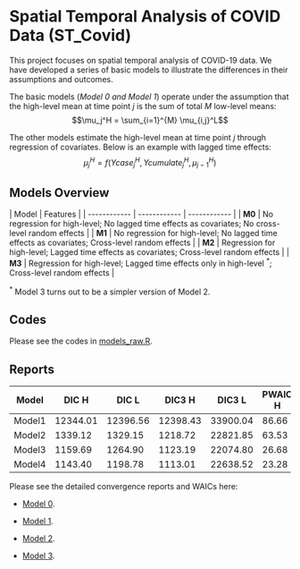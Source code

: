 # Spatial Temporal Analysis of COVID Data (ST_Covid)

This project focuses on spatial temporal analysis of COVID-19 data. We have developed a series of basic models to illustrate the differences in their assumptions and outcomes. 

The basic models (*Model 0 and Model 1*) operate under the assumption that the high-level mean at time point $j$ is the sum of total $M$ low-level means: 
$$\mu_j^H = \sum_{i=1}^{M} \mu_{i,j}^L$$

The other models estimate the high-level mean at time point $j$ through regression of covariates. Below is an example with lagged time effects: 
$$\mu_j^H = f(Ycase_{j}^H, Ycumulate_{j}^H, \mu_{j-1}^H)$$

## Models Overview

| Model | Features |
| ------------ | ------------ | ------------ |
| **M0** | No regression for high-level; No lagged time effects as covariates; No cross-level random effects |
| **M1** | No regression for high-level; No lagged time effects as covariates; Cross-level random effects |
| **M2** | Regression for high-level; Lagged time effects as covariates; Cross-level random effects | 
| **M3** | Regression for high-level; Lagged time effects only in high-level ${}^*$; Cross-level random effects | 

${}^*$ Model 3 turns out to be a simpler version of Model 2.

## Codes

Please see the codes in [models_raw.R](https://github.com/Sijianf/ST_Covid/blob/main/codes/models_raw.R).

## Reports

| Model  | DIC H    | DIC L    | DIC3 H    | DIC3 L    | PWAIC H  | PWAIC L  | WAIC H    | WAIC L    |
|--------|----------|----------|-----------|-----------|----------|----------|-----------|-----------|
| Model1 | 12344.01 | 12396.56 | 12398.43  | 33900.04  | 86.66    | 161.99   | 12060.53  | 33256.55  |
| Model2 | 1339.12  | 1329.15  | 1218.72   | 22821.85  | 63.53    | 195.22   | 1004.57   | 22052.96  |
| Model3 | 1159.69  | 1264.90  | 1123.19   | 22074.80  | 26.68    | 189.18   | 1030.16   | 21330.70  |
| Model4 | 1143.40  | 1198.78  | 1113.01   | 22638.52  | 23.28    | 203.92   | 1031.58   | 21836.52  |

Please see the detailed convergence reports and WAICs here: 

- [Model 0](https://sijianf.github.io/ST_Covid/pages/Report_July_m0.html).

- [Model 1](https://sijianf.github.io/ST_Covid/pages/Report_July_m1.html).

- [Model 2](https://sijianf.github.io/ST_Covid/pages/Report_July_m2.html).

- [Model 3](https://sijianf.github.io/ST_Covid/pages/Report_July_m3.html).

